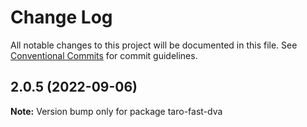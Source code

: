 # Change Log

All notable changes to this project will be documented in this file.
See [Conventional Commits](https://conventionalcommits.org) for commit guidelines.

## 2.0.5 (2022-09-06)

**Note:** Version bump only for package taro-fast-dva
